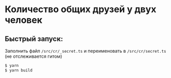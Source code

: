# Количество общих друзей у двух человек

## Быстрый запуск:

Заполнить файл `/src/cr/_secret.ts` и переименовать в `/src/cr/secret.ts` (не отслеживается гитом)

```bash
$ yarn
$ yarn build
```